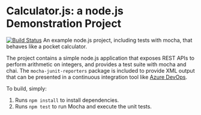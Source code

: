 Calculator.js: a node.js Demonstration Project
==============================================
[![Build Status](https://dev.azure.com/matthewstagnitta/Integrating%20External%20Source%20Control%20with%20Azure%20Pipelines/_apis/build/status/MattStagnitta.calculator?branchName=refs%2Fpull%2F1%2Fmerge)](https://dev.azure.com/matthewstagnitta/Integrating%20External%20Source%20Control%20with%20Azure%20Pipelines/_build/latest?definitionId=8&branchName=refs%2Fpull%2F1%2Fmerge)
An example node.js project, including tests with mocha, that behaves like
a pocket calculator.

The project contains a simple node.js application that exposes REST APIs
to perform arithmetic on integers, and provides a test suite with mocha
and chai.  The `mocha-junit-reporters` package is included to provide XML
output that can be presented in a continuous integration tool like
[Azure DevOps](https://azure.com/devops).

To build, simply:

1. Runs `npm install` to install dependencies.
2. Runs `npm test` to run Mocha and execute the unit tests.

